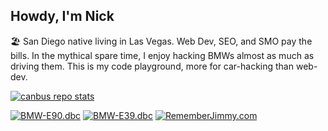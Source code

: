 ## Howdy, I'm Nick

🏖 San Diego native living in Las Vegas. Web Dev, SEO, and SMO pay the bills. In the mythical spare time, I enjoy hacking BMWs almost as much as driving them. This is my code playground, more for car-hacking than web-dev.

<!-- [![bmwcd.js stats][bmwcd-readme-stats]][url-bmwcd-repo] -->
<!-- [![npm install bmwcd.js][badge-bmwcd]][url-bmwcd-npm] -->
[![canbus repo stats][canbus-readme-stats]][url-canbus-repo]   

[![BMW-E90.dbc][badge-bmw-e90-dbc]][url-bmw-e90-dbc] [![BMW-E39.dbc][badge-bmw-e39-dbc]][url-bmw-e39-dbc] [![RememberJimmy.com][badge-rememberjimmy]][url-rememberjimmy]


<!-- ----------
     stat cards
     ---------- -->
[bmwcd-readme-stats]: https://github-readme-stats.vercel.app/api/pin?username=bmwcd&repo=bmwcd.js&bg_color=30,e96443,904e95&title_color=fff&text_color=fff&icon_color=fff&show_icons=true&count_private=true&hide=issues,stars 
[canbus-readme-stats]: https://github-readme-stats.vercel.app/api/pin?username=nberlette&repo=canbus&bg_color=30,e96443,904e95&title_color=fff&text_color=fff&icon_color=fff&show_icons=true&count_private=true&hide=issues,stars&
<!-- ----------
     repo links
     ---------- -->
[url-canbus-repo]: https://git.io/canbus
[url-bmwcd-repo]: https://github.com/bmwcd/bmwcd.js
[url-bmwcd-npm]: https://www.npmjs.com/package/bmwcd.js
[url-rememberjimmy]: https://www.rememberjimmy.com
[url-bmw-e90-dbc]: https://raw.githubusercontent.com/nberlette/canbus/master/dbc/bmw-e90.dbc
[url-bmw-e39-dbc]: https://raw.githubusercontent.com/nberlette/canbus/master/dbc/bmw-e39.dbc
<!-- ----------
     badge imgs
     ---------- -->
[badge-bmwcd]: https://img.shields.io/badge/%20&#128663;&nbsp;&nbsp;npm&nbsp;install-bmwcd.js-red
[badge-rememberjimmy]: https://img.shields.io/badge/&#10084;-RememberJimmy.com-3f3d56
[badge-bmw-e90-dbc]: https://img.shields.io/badge/-BMW&dash;E90.dbc&nbsp;&#128663;-blue
[badge-bmw-e39-dbc]: https://img.shields.io/badge/-BMW&dash;E39.dbc-8dddff
